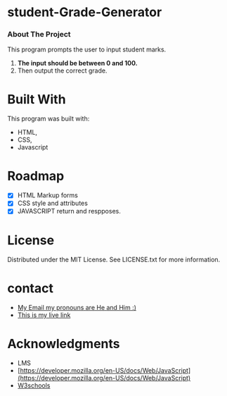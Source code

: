 # student-Grade-Generator
### About The Project
This program prompts the user to input student marks.
1. **The input should be between 0 and 100.**
2. Then output the correct grade.
# Built With
This program was built with:
- HTML, 
- CSS, 
- Javascript
# Roadmap
- [X] HTML Markup forms
- [X] CSS style and attributes  
- [X] JAVASCRIPT return and respposes.
# License 
Distributed under the MIT License. See LICENSE.txt for more information.
# contact
- [My Email my pronouns are He and Him :) ](kevinwairi@gmail.com)
- [This is my live link](https://kevin-wairi.github.io/student-Grade-Generator/)
# Acknowledgments
  * LMS
  * [https://developer.mozilla.org/en-US/docs/Web/JavaScript](https://developer.mozilla.org/en-US/docs/Web/JavaScript)
  * [W3schools](https://www.w3schools.com/html/html_forms.asp)
  
